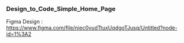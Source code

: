 ### Design_to_Code_Simple_Home_Page
Figma Design : https://www.figma.com/file/niec0vudTtuxUqdgoTJusq/Untitled?node-id=1%3A2
